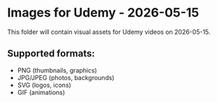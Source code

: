 # Images for Udemy - 2026-05-15

This folder will contain visual assets for Udemy videos on 2026-05-15.

## Supported formats:
- PNG (thumbnails, graphics)
- JPG/JPEG (photos, backgrounds)
- SVG (logos, icons)
- GIF (animations)
